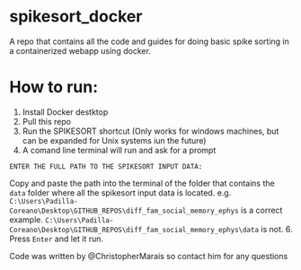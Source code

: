 # spikesort_docker
A repo that contains all the code and guides for doing basic spike sorting in a containerized webapp using docker. 

# How to run:
1. Install Docker destktop
2. Pull this repo
3. Run the SPIKESORT shortcut (Only works for windows machines, but can be expanded for Unix systems iun the future)
4. A comand line terminal will run and ask for a prompt
```
ENTER THE FULL PATH TO THE SPIKESORT INPUT DATA:
```
Copy and paste the path into the terminal of the folder that contains the `data` folder where all the spikesort input data is located. 
e.g. `C:\Users\Padilla-Coreano\Desktop\GITHUB_REPOS\diff_fam_social_memory_ephys` is a correct example. `C:\Users\Padilla-Coreano\Desktop\GITHUB_REPOS\diff_fam_social_memory_ephys\data` is not.
6. Press `Enter` and let it run.

Code was written by @ChristopherMarais so contact him for any questions
